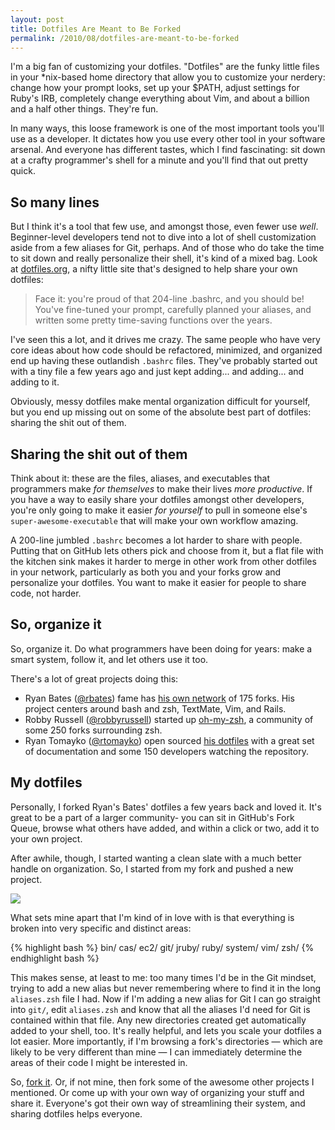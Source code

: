 ```yaml
---
layout: post
title: Dotfiles Are Meant to Be Forked
permalink: /2010/08/dotfiles-are-meant-to-be-forked
---
```


I'm a big fan of customizing your dotfiles. "Dotfiles" are the funky little files in your *nix-based home directory that allow you to customize your nerdery: change how your prompt looks, set up your $PATH, adjust settings for Ruby's IRB, completely change everything about Vim, and about a billion and a half other things. They're fun.

In many ways, this loose framework is one of the most important tools you'll use as a developer. It dictates how you use every other tool in your software arsenal. And everyone has different tastes, which I find fascinating: sit down at a crafty programmer's shell for a minute and you'll find that out pretty quick.

## So many lines

But I think it's a tool that few use, and amongst those, even fewer use *well*. Beginner-level developers tend not to dive into a lot of shell customization aside from a few aliases for Git, perhaps. And of those who do take the time to sit down and really personalize their shell, it's kind of a mixed bag. Look at [dotfiles.org](http://dotfiles.org), a nifty little site that's designed to help share your own dotfiles:

> Face it: you're proud of that 204-line .bashrc, and you should be! You've fine-tuned your prompt, carefully planned your aliases, and written some pretty time-saving functions over the years.

I've seen this a lot, and it drives me crazy. The same people who have very core ideas about how code should be refactored, minimized, and organized end up having these outlandish `.bashrc` files. They've probably started out with a tiny file a few years ago and just kept adding... and adding... and adding to it.

Obviously, messy dotfiles make mental organization difficult for yourself, but you end up missing out on some of the absolute best part of dotfiles: sharing the shit out of them.

## Sharing the shit out of them

Think about it: these are the files, aliases, and executables that programmers make *for themselves* to make their lives *more productive*. If you have a way to easily share your dotfiles amongst other developers, you're only going to make it easier *for yourself* to pull in someone else's `super-awesome-executable` that will make your own workflow amazing.

A 200-line jumbled `.bashrc` becomes a lot harder to share with people. Putting that on GitHub lets others pick and choose from it, but a flat file with the kitchen sink makes it harder to merge in other work from other dotfiles in your network, particularly as both you and your forks grow and personalize your dotfiles. You want to make it easier for people to share code, not harder.

## So, organize it

So, organize it. Do what programmers have been doing for years: make a smart system, follow it, and let others use it too.

There's a lot of great projects doing this:

- Ryan Bates ([@rbates](http://twitter.com/rbates)) fame has [his own network](http://github.com/ryanb/dotfiles) of 175 forks. His project centers around bash and zsh, TextMate, Vim, and Rails.
- Robby Russell ([@robbyrussell](http://twitter.com/robbyrussell)) started up [oh-my-zsh](http://github.com/robbyrussell/oh-my-zsh), a community of some 250 forks surrounding zsh.
- Ryan Tomayko ([@rtomayko](http://twitter.com/rtomayko)) open sourced [his dotfiles](http://github.com/rtomayko/dotfiles) with a great set of documentation and some 150 developers watching the repository.

## My dotfiles

Personally, I forked Ryan's Bates' dotfiles a few years back and loved it. It's great to be a part of a larger community- you can sit in GitHub's Fork Queue, browse what others have added, and within a click or two, add it to your own project.

After awhile, though, I started wanting a clean slate with a much better handle on organization. So, I started from my fork and pushed a new project.

<a href="http://github.com/holman/dotfiles"><img src="http://cl.ly/24fM/holman-dotfiles.png"></a>

What sets mine apart that I'm kind of in love with is that everything is broken into very specific and distinct areas:

{% highlight bash %}
  bin/
  cas/
  ec2/
  git/
  jruby/
  ruby/
  system/
  vim/
  zsh/
{% endhighlight bash %}

This makes sense, at least to me: too many times I'd be in the Git mindset, trying to add a new alias but never remembering where to find it in the long `aliases.zsh` file I had. Now if I'm adding a new alias for Git I can go straight into `git/`, edit `aliases.zsh` and know that all the aliases I'd need for Git is contained within that file. Any new directories created get automatically added to your shell, too. It's really helpful, and lets you scale your dotfiles a lot easier. More importantly, if I'm browsing a fork's directories — which are likely to be very different than mine — I can immediately determine the areas of their code I might be interested in.

So, [fork it](http://github.com/holman/dotfiles). Or, if not mine, then fork some of the awesome other projects I mentioned. Or come up with your own way of organizing your stuff and share it. Everyone's got their own way of streamlining their system, and sharing dotfiles helps everyone.
